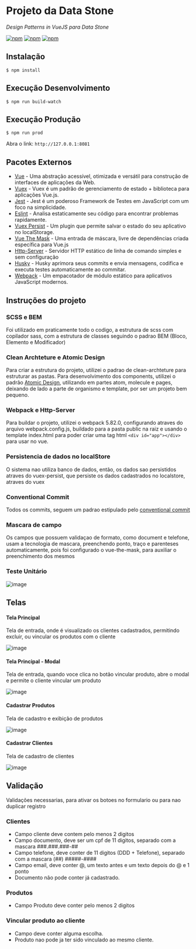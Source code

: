 # Projeto da Data Stone
_Design Patterns in VueJS para Data Stone_

[![npm](https://img.shields.io/badge/node-14.20.1-passing?style=flat&logo=node
)](https://nodejs.org/) [![npm](https://img.shields.io/badge/npm-9.2.0-blue)](https://nodejs.org/) [![npm](https://img.shields.io/badge/tests-passing-orange)](https://nodejs.org/)

## Instalação

```console
$ npm install
```

## Execução Desenvolvimento
```console
$ npm run build-watch
```

## Execução Produção
```console
$ npm run prod
````
Abra o link: ```http://127.0.0.1:8081```

## Pacotes Externos

- [Vue](https://vuejs.org/) - Uma abstração acessível, otimizada e versátil para construção de interfaces de aplicações da Web.
- [Vuex](https://vuex.vuejs.org/) - Vuex é um padrão de gerenciamento de estado + biblioteca para aplicações Vue.js.
- [Jest](https://jestjs.io/pt-BR/) - Jest é um poderoso Framework de Testes em JavaScript com um foco na simplicidade.
- [Eslint](https://eslint.org/) - Analisa estaticamente seu código para encontrar problemas rapidamente.
- [Vuex Persist](https://championswimmer.in/vuex-persist/) - Um plugin que permite salvar o estado do seu aplicativo no localStorage.
- [Vue The Mask](https://vuejs-tips.github.io/vue-the-mask/) - Uma entrada de máscara, livre de dependências criada específica para Vue.js
- [Http-Server](https://github.com/http-party/http-server) - Servidor HTTP estático de linha de comando simples e sem configuração
- [Husky](https://typicode.github.io/husky/) - Husky aprimora seus commits e envia mensagens, codifica e executa testes automaticamente ao commitar.
- [Webpack](https://webpack.js.org/)  - Um empacotador de módulo estático para aplicativos JavaScript modernos.

## Instruções do projeto

### SCSS e BEM
Foi utilizado em praticamente todo o codigo, a estrutura de scss com copilador sass, com a estrutura de classes seguindo o padrao BEM (Bloco, Elemento e Modificador)

### Clean Archteture e Atomic Design
Para criar a estrutura do projeto, utilizei o padrao de clean-archteture para estruturar as pastas.
Para desenvolvimento dos components, utilizei o padrão [Atomic Design](https://medium.com/pretux/atomic-design-o-que-%C3%A9-como-surgiu-e-sua-import%C3%A2ncia-para-a-cria%C3%A7%C3%A3o-do-design-system-e3ac7b5aca2c), utilizando em partes atom, molecule e pages, deixando de lado a parte de organismo e template, por ser um projeto bem pequeno.

### Webpack e Http-Server
Para buildar o projeto, utilizei o webpack 5.82.0, configurando atraves do arquivo webpack.config.js, buildado para a pasta public na raiz e usando o template index.html para poder criar uma tag html ```<div id="app"></div>``` para usar no vue.

### Persistencia de dados no localStore
O sistema nao utiliza banco de dados, então, os dados sao persistidos atraves do vuex-persist, que persiste os dados cadastrados no localstore, atraves do vuex

### Conventional Commit
Todos os commits, seguem um padrao estipulado pelo [conventional commit](https://www.conventionalcommits.org/en/v1.0.0/#specification)

### Mascara de campo
Os campos que possuem validaçao de formato, como document e telefone, usam a tecnologia de mascara, preenchendo ponto, traço e parenteses automaticamente, pois foi configurado o vue-the-mask, para auxiliar o preenchimento dos mesmos

### Teste Unitário
![image](https://github.com/laercio-nogueira/patterns-vuejs/assets/14927246/a3199f75-f1cb-4a30-9d21-1bdfb70de7af)

## Telas

#### Tela Principal
Tela de entrada, onde é visualizado os clientes cadastrados, permitindo excluir, ou vincular os produtos com o cliente

![image](https://github.com/laercio-nogueira/patterns-vuejs/assets/14927246/7cba4178-0814-4793-b4f1-8572fee3d6a0)

#### Tela Principal - Modal
Tela de entrada, quando voce clica no botão vincular produto, abre o modal e permite o cliente vincular um produto

![image](https://github.com/laercio-nogueira/patterns-vuejs/assets/14927246/b9ccf24d-c78d-4860-a9fd-ad8675ae9b1c)

#### Cadastrar Produtos
Tela de cadastro e exibição de produtos

![image](https://github.com/laercio-nogueira/patterns-vuejs/assets/14927246/c64fb66b-1766-4f77-88eb-7a1fd208edb8)

#### Cadastrar Clientes
Tela de cadastro de clientes

![image](https://github.com/laercio-nogueira/patterns-vuejs/assets/14927246/dc99d09c-3c1a-4019-b794-196150f3898e)

## Validação
Validações necessarias, para ativar os botoes no formulario ou para nao duplicar registro

### Clientes

- Campo cliente deve contem pelo menos 2 digitos
- Campo documento, deve ser um cpf de 11 digitos, separado com a mascara ###.###.###-##
- Campo telefone, deve conter de 11 digitos (DDD + Telefone), separado com a mascara (##) #####-####
- Campo email, deve conter @, um texto antes e um texto depois do @ e 1 ponto
- Documento não pode conter já cadastrado.

### Produtos

- Campo Produto deve conter pelo menos 2 digitos

### Vincular produto ao cliente

- Campo deve conter alguma escolha.
- Produto nao pode ja ter sido vinculado ao mesmo cliente.

  
